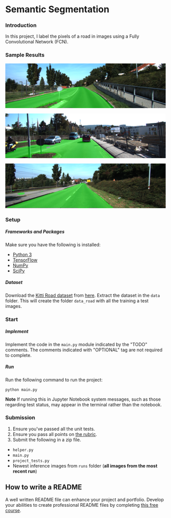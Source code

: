 # Semantic Segmentation

### Introduction
In this project, I label the pixels of a road in images using a Fully Convolutional Network (FCN).

### Sample Results

![um_000029.png](https://github.com/mleonardallen/CarND-Semantic-Segmentation/blob/master/runs/1519076313.807345/um_000029.png?raw=true)

![um_000010.png](https://github.com/mleonardallen/CarND-Semantic-Segmentation/blob/master/runs/1519076313.807345/um_000010.png)

![um_000034.png](https://github.com/mleonardallen/CarND-Semantic-Segmentation/blob/master/runs/1519076313.807345/um_000034.png)

### Setup
##### Frameworks and Packages
Make sure you have the following is installed:
 - [Python 3](https://www.python.org/)
 - [TensorFlow](https://www.tensorflow.org/)
 - [NumPy](http://www.numpy.org/)
 - [SciPy](https://www.scipy.org/)
##### Dataset
Download the [Kitti Road dataset](http://www.cvlibs.net/datasets/kitti/eval_road.php) from [here](http://www.cvlibs.net/download.php?file=data_road.zip).  Extract the dataset in the `data` folder.  This will create the folder `data_road` with all the training a test images.

### Start
##### Implement
Implement the code in the `main.py` module indicated by the "TODO" comments.
The comments indicated with "OPTIONAL" tag are not required to complete.
##### Run
Run the following command to run the project:
```
python main.py
```
**Note** If running this in Jupyter Notebook system messages, such as those regarding test status, may appear in the terminal rather than the notebook.

### Submission
1. Ensure you've passed all the unit tests.
2. Ensure you pass all points on [the rubric](https://review.udacity.com/#!/rubrics/989/view).
3. Submit the following in a zip file.
 - `helper.py`
 - `main.py`
 - `project_tests.py`
 - Newest inference images from `runs` folder  (**all images from the most recent run**)
 
 ## How to write a README
A well written README file can enhance your project and portfolio.  Develop your abilities to create professional README files by completing [this free course](https://www.udacity.com/course/writing-readmes--ud777).
